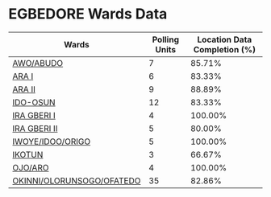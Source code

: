 
# EGBEDORE Wards Data

| Wards | Polling Units | Location Data Completion (%) |
| ---- | ----- | ------- |
| [AWO/ABUDO](./wards/17786-awo/abudo) | 7 | 85.71% |
| [ARA I](./wards/17787-ara-i) | 6 | 83.33% |
| [ARA II](./wards/17788-ara-ii) | 9 | 88.89% |
| [IDO-OSUN](./wards/17789-ido-osun) | 12 | 83.33% |
| [IRA GBERI I](./wards/17790-ira-gberi-i) | 4 | 100.00% |
| [IRA GBERI II](./wards/17791-ira-gberi-ii) | 5 | 80.00% |
| [IWOYE/IDOO/ORIGO](./wards/17792-iwoye/idoo/origo) | 5 | 100.00% |
| [IKOTUN](./wards/17793-ikotun) | 3 | 66.67% |
| [OJO/ARO](./wards/17794-ojo/aro) | 4 | 100.00% |
| [OKINNI/OLORUNSOGO/OFATEDO](./wards/17795-okinni/olorunsogo/ofatedo) | 35 | 82.86% |




